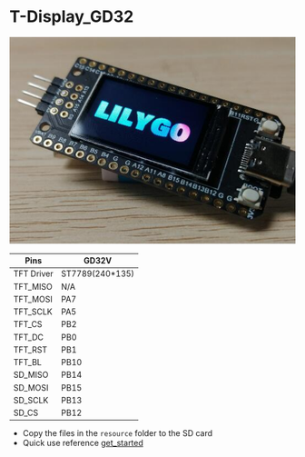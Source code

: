 # T-Display_GD32

![](image/product.jpg)

| Pins       | GD32V           |
| ---------- | --------------- |
| TFT Driver | ST7789(240*135) |
| TFT_MISO   | N/A             |
| TFT_MOSI   | PA7             |
| TFT_SCLK   | PA5             |
| TFT_CS     | PB2             |
| TFT_DC     | PB0             |
| TFT_RST    | PB1             |
| TFT_BL     | PB10            |
| SD_MISO    | PB14            |
| SD_MOSI    | PB15            |
| SD_SCLK    | PB13            |
| SD_CS      | PB12            |

- Copy the files in the `resource` folder to the SD card
- Quick use reference [get_started](http://longan.sipeed.com/en/get_started/pio.html)